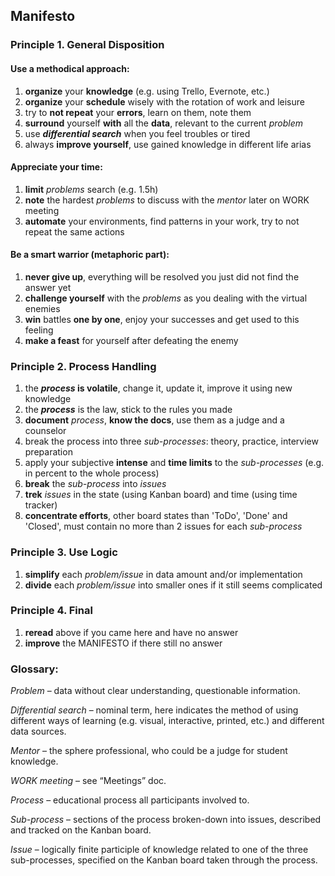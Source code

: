 ## Manifesto

### Principle 1. General Disposition
    
#### Use a methodical approach: 
1. **organize** your **knowledge** (e.g. using Trello, Evernote, etc.)
2. **organize** your **schedule** wisely with the rotation of work and leisure
3. try to **not repeat** your **errors**, learn on them, note them
4. **surround** yourself **with** all the **data**, relevant to the current *problem*
5. use ***differential search*** when you feel troubles or tired
6. always **improve yourself**, use gained knowledge in different life arias

#### Appreciate your time:
1. **limit** *problems* search (e.g. 1.5h)
2. **note** the hardest *problems* to discuss with the *mentor* later on WORK meeting
3. **automate** your environments, find patterns in your work, try to not repeat the same actions

#### Be a smart warrior (metaphoric part):
1. **never give up**, everything will be resolved you just did not find the answer yet
2. **challenge yourself** with the *problems* as you dealing with the virtual enemies
3. **win** battles **one by one**, enjoy your successes and get used to this feeling
4. **make a feast** for yourself after defeating the enemy

### Principle 2. Process Handling
1. the ***process* is volatile**, change it, update it, improve it using new knowledge
2. the ***process*** is the law, stick to the rules you made
3. **document** *process*, **know the docs**, use them as a judge and a counselor
4. break the process into three *sub-processes*: theory, practice, interview preparation
5. apply your subjective **intense** and **time limits** to the *sub-processes* (e.g. in percent to the whole process)
6. **break** the *sub-process* into *issues*
7. **trek** *issues* in the state (using Kanban board) and time (using time tracker)
8. **concentrate efforts**, other board states than 'ToDo', 'Done' and 'Closed', must contain no more than 2 issues for each *sub-process*

### Principle 3. Use Logic
1. **simplify** each *problem/issue* in data amount and/or implementation
2. **divide** each *problem/issue* into smaller ones if it still seems complicated

### Principle 4. Final
1. **reread** above if you came here and have no answer
2. **improve** the MANIFESTO if there still no answer

### Glossary:

*Problem* – data without clear understanding, questionable information.

*Differential search* – nominal term, here indicates the method of using different ways of learning (e.g. visual, interactive, printed, etc.) and different data sources.

*Mentor* – the sphere professional, who could be a judge for student knowledge.

*WORK meeting* – see “Meetings” doc.

*Process* – educational process all participants involved to.

*Sub-process* – sections of the process broken-down into issues, described and tracked on the Kanban board.

*Issue* – logically finite participle of knowledge related to one of the three sub-processes, specified on the Kanban board taken through the process.
